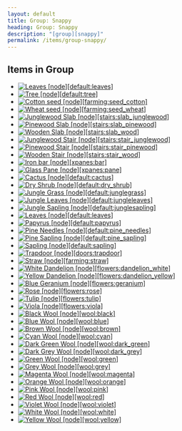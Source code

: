 ```yaml
---
layout: default
title: Group: Snappy
heading: Group: Snappy
description: "[group][snappy]"
permalink: /items/group-snappy/
---
```



## Items in Group

<ul class="list-items clearfix">
    <li><a href="{{site.baseurl}}/items/default-leaves/"><img src="{{site.baseurl}}/assets/img/items/itemcubes/default_leaves.png" data-toggle="tooltip" title="Leaves [node][default:leaves]"></a></li>
    <li><a href="{{site.baseurl}}/items/default-tree/"><img src="{{site.baseurl}}/assets/img/items/itemcubes/default_tree.png" data-toggle="tooltip" title="Tree [node][default:tree]"></a></li>
    <li><a href="{{site.baseurl}}/items/farming-seed-cotton/"><img src="{{site.baseurl}}/assets/img/items/itemcubes/farming_seed_cotton.png" data-toggle="tooltip" title="Cotton seed [node][farming:seed_cotton]"></a></li>
    <li><a href="{{site.baseurl}}/items/farming-seed-wheat/"><img src="{{site.baseurl}}/assets/img/items/itemcubes/farming_seed_wheat.png" data-toggle="tooltip" title="Wheat seed [node][farming:seed_wheat]"></a></li>
    <li><a href="{{site.baseurl}}/items/stairs-slab-junglewood/"><img src="{{site.baseurl}}/assets/img/items/itemcubes/stairs_slab_junglewood.png" data-toggle="tooltip" title="Junglewood Slab [node][stairs:slab_junglewood]"></a></li>
    <li><a href="{{site.baseurl}}/items/stairs-slab-pinewood/"><img src="{{site.baseurl}}/assets/img/items/itemcubes/stairs_slab_pinewood.png" data-toggle="tooltip" title="Pinewood Slab [node][stairs:slab_pinewood]"></a></li>
    <li><a href="{{site.baseurl}}/items/stairs-slab-wood/"><img src="{{site.baseurl}}/assets/img/items/itemcubes/stairs_slab_wood.png" data-toggle="tooltip" title="Wooden Slab [node][stairs:slab_wood]"></a></li>
    <li><a href="{{site.baseurl}}/items/stairs-stair-junglewood/"><img src="{{site.baseurl}}/assets/img/items/itemcubes/stairs_stair_junglewood.png" data-toggle="tooltip" title="Junglewood Stair [node][stairs:stair_junglewood]"></a></li>
    <li><a href="{{site.baseurl}}/items/stairs-stair-pinewood/"><img src="{{site.baseurl}}/assets/img/items/itemcubes/stairs_stair_pinewood.png" data-toggle="tooltip" title="Pinewood Stair [node][stairs:stair_pinewood]"></a></li>
    <li><a href="{{site.baseurl}}/items/stairs-stair-wood/"><img src="{{site.baseurl}}/assets/img/items/itemcubes/stairs_stair_wood.png" data-toggle="tooltip" title="Wooden Stair [node][stairs:stair_wood]"></a></li>
    <li><a href="{{site.baseurl}}/items/xpanes-bar/"><img src="{{site.baseurl}}/assets/img/items/itemcubes/xpanes_bar.png" data-toggle="tooltip" title="Iron bar [node][xpanes:bar]"></a></li>
    <li><a href="{{site.baseurl}}/items/xpanes-pane/"><img src="{{site.baseurl}}/assets/img/items/itemcubes/xpanes_pane.png" data-toggle="tooltip" title="Glass Pane [node][xpanes:pane]"></a></li>
    <li><a href="{{site.baseurl}}/items/default-cactus/"><img src="{{site.baseurl}}/assets/img/items/itemcubes/default_cactus.png" data-toggle="tooltip" title="Cactus [node][default:cactus]"></a></li>
    <li><a href="{{site.baseurl}}/items/default-dry-shrub/"><img src="{{site.baseurl}}/assets/img/items/itemcubes/default_dry_shrub.png" data-toggle="tooltip" title="Dry Shrub [node][default:dry_shrub]"></a></li>
    <li><a href="{{site.baseurl}}/items/default-junglegrass/"><img src="{{site.baseurl}}/assets/img/items/itemcubes/default_junglegrass.png" data-toggle="tooltip" title="Jungle Grass [node][default:junglegrass]"></a></li>
    <li><a href="{{site.baseurl}}/items/default-jungleleaves/"><img src="{{site.baseurl}}/assets/img/items/itemcubes/default_jungleleaves.png" data-toggle="tooltip" title="Jungle Leaves [node][default:jungleleaves]"></a></li>
    <li><a href="{{site.baseurl}}/items/default-junglesapling/"><img src="{{site.baseurl}}/assets/img/items/itemcubes/default_junglesapling.png" data-toggle="tooltip" title="Jungle Sapling [node][default:junglesapling]"></a></li>
    <li><a href="{{site.baseurl}}/items/default-leaves/"><img src="{{site.baseurl}}/assets/img/items/itemcubes/default_leaves.png" data-toggle="tooltip" title="Leaves [node][default:leaves]"></a></li>
    <li><a href="{{site.baseurl}}/items/default-papyrus/"><img src="{{site.baseurl}}/assets/img/items/itemcubes/default_papyrus.png" data-toggle="tooltip" title="Papyrus [node][default:papyrus]"></a></li>
    <li><a href="{{site.baseurl}}/items/default-pine-needles/"><img src="{{site.baseurl}}/assets/img/items/itemcubes/default_pine_needles.png" data-toggle="tooltip" title="Pine Needles [node][default:pine_needles]"></a></li>
    <li><a href="{{site.baseurl}}/items/default-pine-sapling/"><img src="{{site.baseurl}}/assets/img/items/itemcubes/default_pine_sapling.png" data-toggle="tooltip" title="Pine Sapling [node][default:pine_sapling]"></a></li>
    <li><a href="{{site.baseurl}}/items/default-sapling/"><img src="{{site.baseurl}}/assets/img/items/itemcubes/default_sapling.png" data-toggle="tooltip" title="Sapling [node][default:sapling]"></a></li>
    <li><a href="{{site.baseurl}}/items/doors-trapdoor/"><img src="{{site.baseurl}}/assets/img/items/itemcubes/doors_trapdoor.png" data-toggle="tooltip" title="Trapdoor [node][doors:trapdoor]"></a></li>
    <li><a href="{{site.baseurl}}/items/farming-straw/"><img src="{{site.baseurl}}/assets/img/items/itemcubes/farming_straw.png" data-toggle="tooltip" title="Straw [node][farming:straw]"></a></li>
    <li><a href="{{site.baseurl}}/items/flowers-dandelion-white/"><img src="{{site.baseurl}}/assets/img/items/itemcubes/flowers_dandelion_white.png" data-toggle="tooltip" title="White Dandelion [node][flowers:dandelion_white]"></a></li>
    <li><a href="{{site.baseurl}}/items/flowers-dandelion-yellow/"><img src="{{site.baseurl}}/assets/img/items/itemcubes/flowers_dandelion_yellow.png" data-toggle="tooltip" title="Yellow Dandelion [node][flowers:dandelion_yellow]"></a></li>
    <li><a href="{{site.baseurl}}/items/flowers-geranium/"><img src="{{site.baseurl}}/assets/img/items/itemcubes/flowers_geranium.png" data-toggle="tooltip" title="Blue Geranium [node][flowers:geranium]"></a></li>
    <li><a href="{{site.baseurl}}/items/flowers-rose/"><img src="{{site.baseurl}}/assets/img/items/itemcubes/flowers_rose.png" data-toggle="tooltip" title="Rose [node][flowers:rose]"></a></li>
    <li><a href="{{site.baseurl}}/items/flowers-tulip/"><img src="{{site.baseurl}}/assets/img/items/itemcubes/flowers_tulip.png" data-toggle="tooltip" title="Tulip [node][flowers:tulip]"></a></li>
    <li><a href="{{site.baseurl}}/items/flowers-viola/"><img src="{{site.baseurl}}/assets/img/items/itemcubes/flowers_viola.png" data-toggle="tooltip" title="Viola [node][flowers:viola]"></a></li>
    <li><a href="{{site.baseurl}}/items/wool-black/"><img src="{{site.baseurl}}/assets/img/items/itemcubes/wool_black.png" data-toggle="tooltip" title="Black Wool [node][wool:black]"></a></li>
    <li><a href="{{site.baseurl}}/items/wool-blue/"><img src="{{site.baseurl}}/assets/img/items/itemcubes/wool_blue.png" data-toggle="tooltip" title="Blue Wool [node][wool:blue]"></a></li>
    <li><a href="{{site.baseurl}}/items/wool-brown/"><img src="{{site.baseurl}}/assets/img/items/itemcubes/wool_brown.png" data-toggle="tooltip" title="Brown Wool [node][wool:brown]"></a></li>
    <li><a href="{{site.baseurl}}/items/wool-cyan/"><img src="{{site.baseurl}}/assets/img/items/itemcubes/wool_cyan.png" data-toggle="tooltip" title="Cyan Wool [node][wool:cyan]"></a></li>
    <li><a href="{{site.baseurl}}/items/wool-dark-green/"><img src="{{site.baseurl}}/assets/img/items/itemcubes/wool_dark_green.png" data-toggle="tooltip" title="Dark Green Wool [node][wool:dark_green]"></a></li>
    <li><a href="{{site.baseurl}}/items/wool-dark-grey/"><img src="{{site.baseurl}}/assets/img/items/itemcubes/wool_dark_grey.png" data-toggle="tooltip" title="Dark Grey Wool [node][wool:dark_grey]"></a></li>
    <li><a href="{{site.baseurl}}/items/wool-green/"><img src="{{site.baseurl}}/assets/img/items/itemcubes/wool_green.png" data-toggle="tooltip" title="Green Wool [node][wool:green]"></a></li>
    <li><a href="{{site.baseurl}}/items/wool-grey/"><img src="{{site.baseurl}}/assets/img/items/itemcubes/wool_grey.png" data-toggle="tooltip" title="Grey Wool [node][wool:grey]"></a></li>
    <li><a href="{{site.baseurl}}/items/wool-magenta/"><img src="{{site.baseurl}}/assets/img/items/itemcubes/wool_magenta.png" data-toggle="tooltip" title="Magenta Wool [node][wool:magenta]"></a></li>
    <li><a href="{{site.baseurl}}/items/wool-orange/"><img src="{{site.baseurl}}/assets/img/items/itemcubes/wool_orange.png" data-toggle="tooltip" title="Orange Wool [node][wool:orange]"></a></li>
    <li><a href="{{site.baseurl}}/items/wool-pink/"><img src="{{site.baseurl}}/assets/img/items/itemcubes/wool_pink.png" data-toggle="tooltip" title="Pink Wool [node][wool:pink]"></a></li>
    <li><a href="{{site.baseurl}}/items/wool-red/"><img src="{{site.baseurl}}/assets/img/items/itemcubes/wool_red.png" data-toggle="tooltip" title="Red Wool [node][wool:red]"></a></li>
    <li><a href="{{site.baseurl}}/items/wool-violet/"><img src="{{site.baseurl}}/assets/img/items/itemcubes/wool_violet.png" data-toggle="tooltip" title="Violet Wool [node][wool:violet]"></a></li>
    <li><a href="{{site.baseurl}}/items/wool-white/"><img src="{{site.baseurl}}/assets/img/items/itemcubes/wool_white.png" data-toggle="tooltip" title="White Wool [node][wool:white]"></a></li>
    <li><a href="{{site.baseurl}}/items/wool-yellow/"><img src="{{site.baseurl}}/assets/img/items/itemcubes/wool_yellow.png" data-toggle="tooltip" title="Yellow Wool [node][wool:yellow]"></a></li>
</ul>
